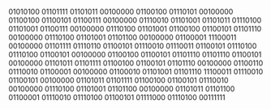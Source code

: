 01010100 01101111 01101011 00100000 01100100 01110101 00100000 01100100 01100101 01100111 00100000 01110010 01101001 01101011 01110100 01101001 01100111 00100000 01110100 01101001 01100100 01100101 01101110 00100000 01110100 01101001 01101100 00100000 01100001 11100011 00100000 01101111 01110110 01100101 01110010 01110011 01100101 01110100 01110100 01100101 00100000 01100100 01100101 01101110 01101110 01100101 00100000 01101011 01101111 01100100 01100101 01101110 00100000 01100110 01110010 01100001 00100000 01100010 01101001 01101110 11100011 01110010 01100101 00100000 01101011 01101111 01100100 01100101 01110010 00100000 01110100 01101001 01101100 00100000 01101011 01101100 01100001 01110010 01110100 01100101 01111000 01110100 00111111
